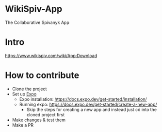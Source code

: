 # WikiSpiv-App
The Collaborative Spivanyk App

# Intro
https://www.wikispiv.com/wiki/App:Download

# How to contribute
* Clone the project
* Set up [Expo](https://expo.dev/)
  * Expo installation: https://docs.expo.dev/get-started/installation/
  * Running expo: https://docs.expo.dev/get-started/create-a-new-app/
    * Skip the steps for creating a new app and instead just cd into the cloned project first
* Make changes & test them
* Make a PR
